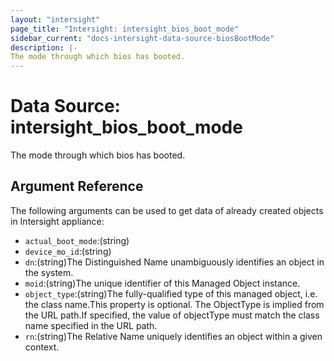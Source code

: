 ```yaml
---
layout: "intersight"
page_title: "Intersight: intersight_bios_boot_mode"
sidebar_current: "docs-intersight-data-source-biosBootMode"
description: |-
The mode through which bios has booted.
---
```


# Data Source: intersight_bios_boot_mode
The mode through which bios has booted.
## Argument Reference
The following arguments can be used to get data of already created objects in Intersight appliance:
* `actual_boot_mode`:(string)
* `device_mo_id`:(string)
* `dn`:(string)The Distinguished Name unambiguously identifies an object in the system.
* `moid`:(string)The unique identifier of this Managed Object instance.
* `object_type`:(string)The fully-qualified type of this managed object, i.e. the class name.This property is optional. The ObjectType is implied from the URL path.If specified, the value of objectType must match the class name specified in the URL path.
* `rn`:(string)The Relative Name uniquely identifies an object within a given context.
